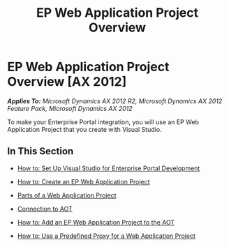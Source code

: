 ﻿---
title: EP Web Application Project Overview
TOCTitle: EP Web Application Project Overview
ms:assetid: 86c7235a-e91c-40e2-8ca7-33fdbe0aecff
ms:mtpsurl: https://msdn.microsoft.com/en-us/library/Gg862144(v=AX.60)
ms:contentKeyID: 35245477
ms.date: 11/07/2012
mtps_version: v=AX.60
---

# EP Web Application Project Overview [AX 2012]


_**Applies To:** Microsoft Dynamics AX 2012 R2, Microsoft Dynamics AX 2012 Feature Pack, Microsoft Dynamics AX 2012_

To make your Enterprise Portal integration, you will use an EP Web Application Project that you create with Visual Studio.

## In This Section

  - [How to: Set Up Visual Studio for Enterprise Portal Development](how-to-set-up-visual-studio-for-enterprise-portal-development.md)

  - [How to: Create an EP Web Application Project](how-to-create-an-ep-web-application-project.md)

  - [Parts of a Web Application Project](parts-of-a-web-application-project.md)

  - [Connection to AOT](connection-to-aot.md)

  - [How to: Add an EP Web Application Project to the AOT](how-to-add-an-ep-web-application-project-to-the-aot.md)

  - [How to: Use a Predefined Proxy for a Web Application Project](how-to-use-a-predefined-proxy-for-a-web-application-project.md)

